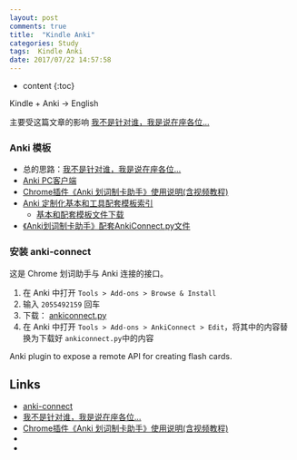 ```yaml
---
layout: post
comments: true
title:  "Kindle Anki"
categories: Study
tags:  Kindle Anki
date: 2017/07/22 14:57:58
---
```


* content
{:toc}

Kindle + Anki -> English


主要受这篇文章的影响 [我不是针对谁，我是说在座各位...](https://ninja33.github.io/)


### Anki 模板

* 总的思路：[我不是针对谁，我是说在座各位...](https://ninja33.github.io/)
* [Anki PC客户端](https://apps.ankiweb.net/)
* [Chrome插件《Anki 划词制卡助手》使用说明(含视频教程)](https://ninja33.github.io/20160817/anki-dict-helper-chrome-extension/)
* [Anki 定制化基本和工具配套模板索引](https://ninja33.github.io/20161006/anki-template/)
  * [基本和配套模板文件下载](https://ninja33.github.io/20161006/anki-template/anki-template.zip)
* [《Anki划词制卡助手》配套AnkiConnect.py文件](https://ninja33.github.io/20160817/anki-connect/)


### 安装 anki-connect

这是 Chrome 划词助手与 Anki 连接的接口。

1. 在 Anki 中打开 `Tools > Add-ons > Browse & Install`
2. 输入 `2055492159` 回车
3. 下载： [ankiconnect.py](https://ninja33.github.io/20160817/anki-connect/ankiconnect.py)
4. 在 Anki 中打开 `Tools > Add-ons > AnkiConnect > Edit`，将其中的内容替换为下载好 `ankiconnect.py`中的内容


Anki plugin to expose a remote API for creating flash cards.



## Links

* [anki-connect](https://github.com/FooSoft/anki-connect#mac-os-x)
* [我不是针对谁，我是说在座各位...](https://ninja33.github.io/)
* [Chrome插件《Anki 划词制卡助手》使用说明(含视频教程)](https://ninja33.github.io/20160817/anki-dict-helper-chrome-extension/)
* []()
* []()
